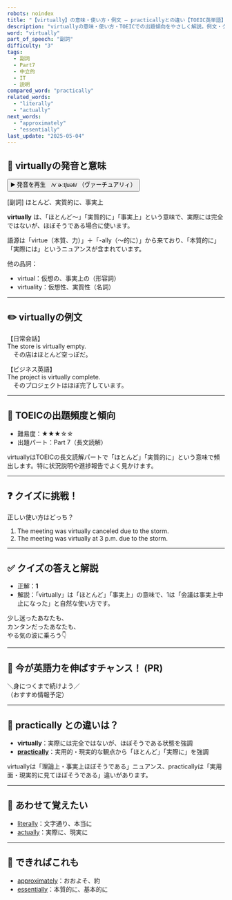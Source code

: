 ```yaml
---
robots: noindex
title: "【virtually】の意味・使い方・例文 ― practicallyとの違い【TOEIC英単語】"
description: "virtuallyの意味・使い方・TOEICでの出題傾向をやさしく解説。例文・クイズ付きでpracticallyとの違いもわかりやすく学べます。"
word: "virtually"
part_of_speech: "副詞"
difficulty: "3"
tags:
  - 副詞
  - Part7
  - 中立的
  - IT
  - 説明
compared_word: "practically"
related_words:
  - "literally"
  - "actually"
next_words:
  - "approximately"
  - "essentially"
last_update: "2025-05-04"
---
```


## 🔰 virtuallyの発音と意味

<button class="play-audio" onclick="playTTS('virtually')">
  <span class="play-audio-main">
    ▶️ 発音を再生　/vˈɚːtʃuəli/
  </span>
  <span class="play-audio-sub">
    （ヴァーチュアリィ）
  </span>
</button>

[副詞] ほとんど、実質的に、事実上

**virtually** は、「ほとんど～」「実質的に」「事実上」という意味で、実際には完全ではないが、ほぼそうである場合に使います。

語源は「virtue（本質、力）」＋「-ally（～的に）」から来ており、「本質的に」「実際には」というニュアンスが含まれています。

他の品詞：  
- virtual：仮想の、事実上の（形容詞）
- virtuality：仮想性、実質性（名詞）

---

## ✏️ virtuallyの例文

【日常会話】  
The store is virtually empty.  
　その店はほとんど空っぽだ。

【ビジネス英語】  
The project is virtually complete.  
　そのプロジェクトはほぼ完了しています。

---

## 🎯 TOEICの出題頻度と傾向

- 難易度：★★★☆☆
- 出題パート：Part 7（長文読解）

virtuallyはTOEICの長文読解パートで「ほとんど」「実質的に」という意味で頻出します。特に状況説明や進捗報告でよく見かけます。

---

## ❓ クイズに挑戦！

正しい使い方はどっち？

1. The meeting was virtually canceled due to the storm.  
2. The meeting was virtually at 3 p.m. due to the storm.

---

## ✅ クイズの答えと解説

- 正解：**1**
- 解説：「virtually」は「ほとんど」「事実上」の意味で、1は「会議は事実上中止になった」と自然な使い方です。

少し迷ったあなたも、  
カンタンだったあなたも、  
やる気の波に乗ろう👇️

---

## 🚀 今が英語力を伸ばすチャンス！ (PR)

<div class="info-center">
＼身につくまで続けよう／<br>  
（おすすめ情報予定）
</div>

---

## 🤔  practically との違いは？

- **virtually**：実際には完全ではないが、ほぼそうである状態を強調
- **[practically](/word/practically)**：実用的・現実的な観点から「ほとんど」「実際に」を強調

virtuallyは「理論上・事実上ほぼそうである」ニュアンス、practicallyは「実用面・現実的に見てほぼそうである」違いがあります。

---

## 🧩 あわせて覚えたい

- [literally](/word/literally)：文字通り、本当に
- [actually](/word/actually)：実際に、現実に

---

## 📖 できればこれも

- [approximately](/word/approximately)：おおよそ、約
- [essentially](/word/essentially)：本質的に、基本的に

<!-- cvid: aid37_bid24 -->
